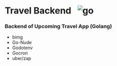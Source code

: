 # Travel Backend &nbsp; ![go](https://user-images.githubusercontent.com/25686023/160291006-7312bd67-8b9b-4c20-ae97-564aac206193.png) &nbsp;

### Backend of Upcoming Travel App (Golang)

<ul>
    <li> bimg
    <li> Go-Nude
    <li> Godotenv
    <li> Gocron
    <li> uber/zap
</ul>
